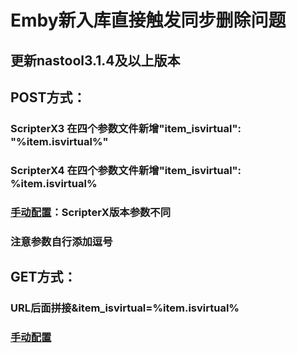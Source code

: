 # Emby新入库直接触发同步删除问题

## 更新nastool3.1.4及以上版本

## POST方式：
### ScripterX3 在四个参数文件新增"item_isvirtual": "%item.isvirtual%"
### ScripterX4 在四个参数文件新增"item_isvirtual": %item.isvirtual%
### [手动配置](https://github.com/thsrite/emby_sync_del_nt/blob/main/ScripterX-POST.md)：ScripterX版本参数不同

### 注意参数自行添加逗号


## GET方式：
### URL后面拼接&item_isvirtual=%item.isvirtual%
### [手动配置](https://github.com/thsrite/emby_sync_del_nt/blob/main/ScripterX-GET.md)